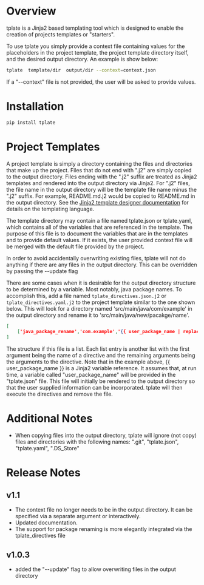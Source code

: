 # Overview

tplate is a Jinja2 based templating tool which is designed to enable the creation of projects templates or "starters".  

To use tplate you simply provide a context file containing values for the placeholders in the project template, the
project template directory itself, and the desired output directory. An example is show below:

```sh
tplate  template/dir  output/dir --context=context.json
```
If a "--context" file is not provided, the user will be asked to provide values.

# Installation

```sh
pip install tplate
```

# Project Templates

A project template is simply a directory containing the files and directories that make up the project.  Files
that do not end with ".j2" are simply copied to the output directory.  Files ending with the ".j2" suffix are treated
as Jinja2 templates and rendered into the output directory via Jinja2.  For ".j2" files, the file name in the output directory will be the template file name minus the ".j2" suffix.  For example, README.md.j2 would be copied to
README.md in the output directory. See the [Jinja2 template designer documentation](http://jinja.palletsprojects.com/en/2.10.x/templates/) for details on the templating language.

The template directory may contain a file named tplate.json or tplate.yaml, which contains all of the variables
that are referenced in the template. The  purpose of this file is to document the variables that are in the
templates and to provide default values. If it exists, the user provided context file will be merged with the
default file provided by the project.

In order to avoid accidentally overwriting existing files, tplate will not do anything if there are any files in the
output directory.  This can be overridden by passing the --update flag

There are some cases when it is desirable for the output directory structure to be determined by a variable.  Most
notably, java package names. To accomplish this, add a file named `tplate_directives.json.j2` or
`tplate_directives.yaml.j2` to the project template similar to the one shown below. This will look for a
directory named 'src/main/java/com/example' in the output directory and rename it to 'src/main/java/new/pacakge/name'.

```json
[
	['java_package_rename','com.example','{{ user_package_name | replace('.','/') }}']
]
```

The structure if this file is a list.  Each list entry is another list with the first argument being the
name of a directive and the remaining arguments being the arguments to the directive.  Note that in the example
above, {{ user_package_name }} is a Jinja2 variable reference.  It assumes that, at run time, a variable called
"user_package_name" will be provided in the "tplate.json" file.  This file will initially be rendered to the output
directory so that the user supplied information can be incorporated.  tplate will then execute the directives and
remove the file.

# Additional Notes

- When copying files into the output directory, tplate will ignore (not copy) files and directories with the
  following names: ".git", "tplate.json", "tplate.yaml", ".DS_Store"

# Release Notes

## v1.1

- The context file no longer needs to be in the output directory.  It can be specified via a separate argument or
  interactively.
- Updated documentation.
- The support for package renaming is more elegantly integrated via the tplate_directives file 

## v1.0.3

- added the "--update" flag to allow overwriting files in the output directory
